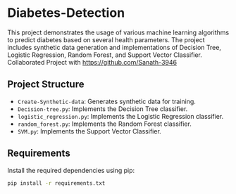 # Diabetes-Detection

This project demonstrates the usage of various machine learning algorithms to predict diabetes based on several health parameters. The project includes synthetic data generation and implementations of Decision Tree, Logistic Regression, Random Forest, and Support Vector Classifier.
Collaborated Project with https://github.com/Sanath-3946
## Project Structure

- `Create-Synthetic-data`: Generates synthetic data for training.
- `Decision-tree.py`: Implements the Decision Tree classifier.
- `logistic_regression.py`: Implements the Logistic Regression classifier.
- `random_forest.py`: Implements the Random Forest classifier.
- `SVM.py`: Implements the Support Vector Classifier.

## Requirements

Install the required dependencies using pip:

```bash
pip install -r requirements.txt
